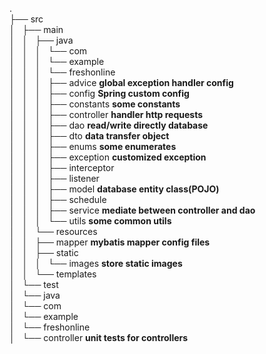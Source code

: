 .  
├── src  
│   ├── main  
│   │   ├── java   
│   │   │   └── com  
│   │   │       └── example  
│   │   │           └── freshonline  
│   │   │               ├── advice   **global exception handler config**   
│   │   │               ├── config    **Spring custom config**    
│   │   │               ├── constants  **some constants**   
│   │   │               ├── controller  **handler http requests**  
│   │   │               ├── dao  **read/write directly database**   
│   │   │               ├── dto  **data transfer object**    
│   │   │               ├── enums  **some enumerates**  
│   │   │               ├── exception  **customized exception**     
│   │   │               ├── interceptor  
│   │   │               ├── listener  
│   │   │               ├── model  **database entity class(POJO)**    
│   │   │               ├── schedule  
│   │   │               ├── service  **mediate between controller and dao**  
│   │   │               └── utils  **some common utils**  
│   │   └── resources  
│   │       ├── mapper   **mybatis mapper config files**  
│   │       ├── static  
│   │       │   └── images  **store static images**    
│   │       └── templates  
│   └── test  
│       └── java  
│           └── com  
│               └── example  
│                   └── freshonline  
│                       └── controller  **unit tests for controllers**    
